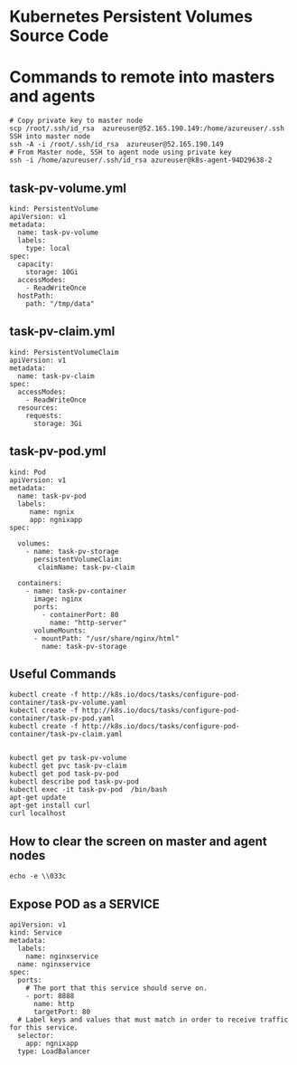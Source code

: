 # Kubernetes Persistent Volumes Source Code

# Commands to remote into masters and agents

	# Copy private key to master node
	scp /root/.ssh/id_rsa  azureuser@52.165.190.149:/home/azureuser/.ssh
	SSH into master node
	ssh -A -i /root/.ssh/id_rsa  azureuser@52.165.190.149
	# From Master node, SSH to agent node using private key
	ssh -i /home/azureuser/.ssh/id_rsa azureuser@k8s-agent-94D29638-2
	


## task-pv-volume.yml

	kind: PersistentVolume
	apiVersion: v1
	metadata:
	  name: task-pv-volume
	  labels:
	    type: local
	spec:
	  capacity:
	    storage: 10Gi
	  accessModes:
	    - ReadWriteOnce
	  hostPath:
	    path: "/tmp/data"

## task-pv-claim.yml

	kind: PersistentVolumeClaim
	apiVersion: v1
	metadata:
	  name: task-pv-claim
	spec:
	  accessModes:
	    - ReadWriteOnce
	  resources:
	    requests:
	      storage: 3Gi

## task-pv-pod.yml

	kind: Pod
	apiVersion: v1
	metadata:
	  name: task-pv-pod
      labels:
         name: ngnix
         app: ngnixapp
	spec:
	
	  volumes:
	    - name: task-pv-storage
	      persistentVolumeClaim:
	       claimName: task-pv-claim
	
	  containers:
	    - name: task-pv-container
	      image: nginx
	      ports:
	        - containerPort: 80
	          name: "http-server"
	      volumeMounts:
	      - mountPath: "/usr/share/nginx/html"
	        name: task-pv-storage


## Useful Commands

	kubectl create -f http://k8s.io/docs/tasks/configure-pod-container/task-pv-volume.yaml
	kubectl create -f http://k8s.io/docs/tasks/configure-pod-container/task-pv-pod.yaml
	kubectl create -f http://k8s.io/docs/tasks/configure-pod-container/task-pv-claim.yaml
	
	
	kubectl get pv task-pv-volume
	kubectl get pvc task-pv-claim
	kubectl get pod task-pv-pod
	kubectl describe pod task-pv-pod
	kubectl exec -it task-pv-pod  /bin/bash
	apt-get update
	apt-get install curl
	curl localhost

## How to clear the screen on master and agent nodes

	echo -e \\033c


## Expose POD as a SERVICE

	apiVersion: v1
	kind: Service
	metadata:
	  labels:
	    name: nginxservice
	  name: nginxservice
	spec:
	  ports:
	    # The port that this service should serve on.
	    - port: 8888
	      name: http
	      targetPort: 80
	  # Label keys and values that must match in order to receive traffic for this service.
	  selector:
	    app: ngnixapp
	  type: LoadBalancer
